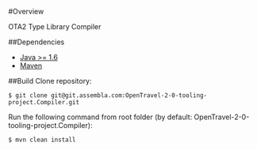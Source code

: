 #Overview

OTA2 Type Library Compiler

##Dependencies
* [Java >= 1.6](http://www.oracle.com/technetwork/java/javase/downloads/index.html)
* [Maven](http://maven.apache.org/)


##Build
Clone repository:

```
$ git clone git@git.assembla.com:OpenTravel-2-0-tooling-project.Compiler.git
```

Run the following command from root folder (by default: OpenTravel-2-0-tooling-project.Compiler): 

```
$ mvn clean install
```
